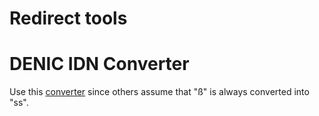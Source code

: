 Redirect tools
==============

# DENIC IDN Converter

Use this [converter](https://www.denic.de/service/tools/idn-web-converter/) since others assume that "ß" is always converted into "ss".

